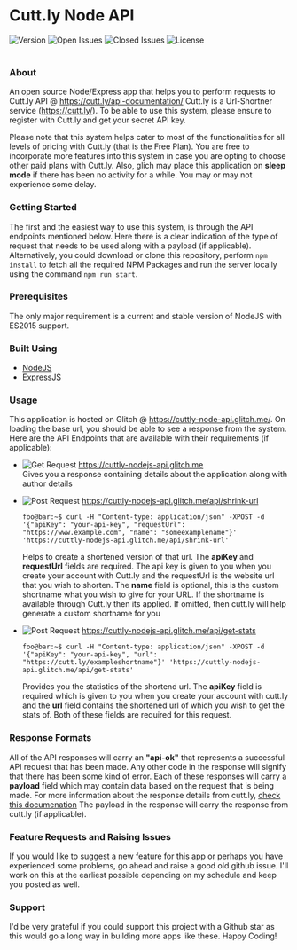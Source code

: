 # Cutt.ly Node API

![Version](https://img.shields.io/github/v/release/sricharankrishnan/cuttly-node-api?sort=semver)
![Open Issues](https://img.shields.io/github/issues-raw/sricharankrishnan/cuttly-node-api)
![Closed Issues](https://img.shields.io/github/issues-closed-raw/sricharankrishnan/cuttly-node-api)
![License](https://img.shields.io/github/license/sricharankrishnan/cuttly-node-api)
<br/>
<br/>

### About

An open source Node/Express app that helps you to perform requests to Cutt.ly API @ <https://cutt.ly/api-documentation/> Cutt.ly is a Url-Shortner service (<https://cutt.ly/>). To be able to use this system, please ensure to register with Cutt.ly and get your secret API key.

Please note that this system helps cater to most of the functionalities for all levels of pricing with Cutt.ly (that is the Free Plan).
You are free to incorporate more features into this system in case you are opting to choose other paid plans with Cutt.ly. Also, glich may
place this application on **sleep mode** if there has been no activity for a while. You may or may not experience some delay.

### Getting Started

The first and the easiest way to use this system, is through the API endpoints mentioned below. Here there is a clear indication of the type of request that needs to be used along with a payload (if applicable). Alternatively, you could download or clone this repository, perform `npm install` to fetch all the required NPM Packages and run the server locally using the command ```npm run start```.

### Prerequisites

The only major requirement is a current and stable version of NodeJS with ES2015 support.

### Built Using

- [NodeJS](https://nodejs.org/en/)
- [ExpressJS](https://expressjs.com/)

### Usage

This application is hosted on Glitch @ https://cuttly-node-api.glitch.me/. On loading the base url, you should be able to see a response
from the system. Here are the API Endpoints that are available with their requirements (if applicable):

- ![Get Request](https://img.shields.io/badge/method-get-orange) https://cuttly-nodejs-api.glitch.me<br/>
  Gives you a response containing details about the application along with author details

- ![Post Request](https://img.shields.io/badge/method-post-orange) https://cuttly-nodejs-api.glitch.me/api/shrink-url<br/>

  ```console
  foo@bar:~$ curl -H "Content-type: application/json" -XPOST -d '{"apiKey": "your-api-key", "requestUrl": "https://www.example.com", "name": "someexamplename"}' 'https://cuttly-nodejs-api.glitch.me/api/shrink-url'
  ```

  Helps to create a shortened version of that url. The **apiKey** and **requestUrl** fields are required. The api key is given to you when
  you create your account with Cutt.ly and the requestUrl is the website url that you wish to shorten. The **name** field is optional, this is the
  custom shortname what you wish to give for your URL. If the shortname is available through Cutt.ly then its applied. If omitted, then cutt.ly will
  help generate a custom shortname for you

- ![Post Request](https://img.shields.io/badge/method-post-orange) https://cuttly-nodejs-api.glitch.me/api/get-stats<br/>
  ```console
  foo@bar:~$ curl -H "Content-type: application/json" -XPOST -d '{"apiKey": "your-api-key", "url": "https://cutt.ly/exampleshortname"}' 'https://cuttly-nodejs-api.glitch.me/api/get-stats'
  ```
  Provides you the statistics of the shortend url. The **apiKey** field is required which is given to you when you create your account with
  cutt.ly and the **url** field contains the shortened url of which you wish to get the stats of. Both of these fields are required for this
  request.

### Response Formats

All of the API responses will carry an **"api-ok"** that represents a successful API request that has been made. Any other code in the response will
signify that there has been some kind of error. Each of these responses will carry a **payload** field which may contain data based on the request
that is being made. For more information about the response details from cutt.ly, [check this documenation](https://cutt.ly/api-documentation/cuttly-links-api)
The payload in the response will carry the response from cutt.ly (if applicable).

### Feature Requests and Raising Issues

If you would like to suggest a new feature for this app or perhaps you have experienced some problems, go ahead and raise a good old github issue.
I'll work on this at the earliest possible depending on my schedule and keep you posted as well.

### Support

I'd be very grateful if you could support this project with a Github star as this would go a long way in building more apps like these.
Happy Coding!
